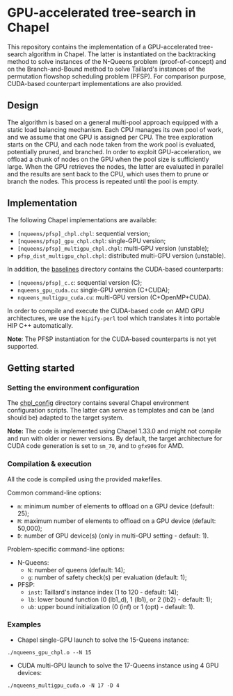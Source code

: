 # GPU-accelerated tree-search in Chapel

This repository contains the implementation of a GPU-accelerated tree-search algorithm in Chapel.
The latter is instantiated on the backtracking method to solve instances of the N-Queens problem (proof-of-concept) and on the Branch-and-Bound method to solve Taillard's instances of the permutation flowshop scheduling problem (PFSP).
For comparison purpose, CUDA-based counterpart implementations are also provided.

## Design

The algorithm is based on a general multi-pool approach equipped with a static load balancing mechanism.
Each CPU manages its own pool of work, and we assume that one GPU is assigned per CPU.
The tree exploration starts on the CPU, and each node taken from the work pool is evaluated, potentially pruned, and branched.
In order to exploit GPU-acceleration, we offload a chunk of nodes on the GPU when the pool size is sufficiently large.
When the GPU retrieves the nodes, the latter are evaluated in parallel and the results are sent back to the CPU, which uses them to prune or branch the nodes.
This process is repeated until the pool is empty.

## Implementation

The following Chapel implementations are available:
- `[nqueens/pfsp]_chpl.chpl`: sequential version;
- `[nqueens/pfsp]_gpu_chpl.chpl`: single-GPU version;
- `[nqueens/pfsp]_multigpu_chpl.chpl`: multi-GPU version (unstable);
- `pfsp_dist_multigpu_chpl.chpl`: distributed multi-GPU version (unstable).

In addition, the [baselines](./baselines/) directory contains the CUDA-based counterparts:
- `[nqueens/pfsp]_c.c`: sequential version (C);
- `nqueens_gpu_cuda.cu`: single-GPU version (C+CUDA);
- `nqueens_multigpu_cuda.cu`: multi-GPU version (C+OpenMP+CUDA).

In order to compile and execute the CUDA-based code on AMD GPU architectures, we use the `hipify-perl` tool which translates it into portable HIP C++ automatically.

**Note**: The PFSP instantiation for the CUDA-based counterparts is not yet supported.

## Getting started

### Setting the environment configuration

The [chpl_config](./chpl_config/) directory contains several Chapel environment configuration scripts.
The latter can serve as templates and can be (and should be) adapted to the target system.

**Note:** The code is implemented using Chapel 1.33.0 and might not compile and run with older or newer versions.
By default, the target architecture for CUDA code generation is set to `sm_70`, and to `gfx906` for AMD.

### Compilation & execution

All the code is compiled using the provided makefiles.

Common command-line options:
- `m`: minimum number of elements to offload on a GPU device (default: 25);
- `M`: maximum number of elements to offload on a GPU device (default: 50,000);
- `D`: number of GPU device(s) (only in multi-GPU setting - default: 1).

Problem-specific command-line options:
- N-Queens:
    - `N`: number of queens (default: 14);
    - `g`: number of safety check(s) per evaluation (default: 1);
- PFSP:
    - `inst`: Taillard's instance index (1 to 120 - default: 14);
    - `lb`: lower bound function (0 (lb1_d), 1 (lb1), or 2 (lb2) - default: 1);
    - `ub`: upper bound initialization (0 (inf) or 1 (opt) - default: 1).

### Examples

- Chapel single-GPU launch to solve the 15-Queens instance:
```
./nqueens_gpu_chpl.o --N 15
```

- CUDA multi-GPU launch to solve the 17-Queens instance using 4 GPU devices:
```
./nqueens_multigpu_cuda.o -N 17 -D 4
```
